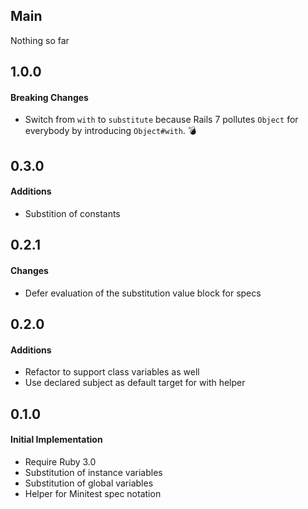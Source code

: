 ## Main

Nothing so far

## 1.0.0

#### Breaking Changes
* Switch from `with` to `substitute` because Rails 7 pollutes `Object` for
  everybody by introducing `Object#with`. 💣

## 0.3.0

#### Additions
* Substition of constants

## 0.2.1

#### Changes
* Defer evaluation of the substitution value block for specs

## 0.2.0

#### Additions
* Refactor to support class variables as well
* Use declared subject as default target for with helper

## 0.1.0

#### Initial Implementation
* Require Ruby 3.0
* Substitution of instance variables
* Substitution of global variables
* Helper for Minitest spec notation
